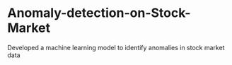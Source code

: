 # Anomaly-detection-on-Stock-Market
Developed a machine learning model to identify anomalies in stock market data
